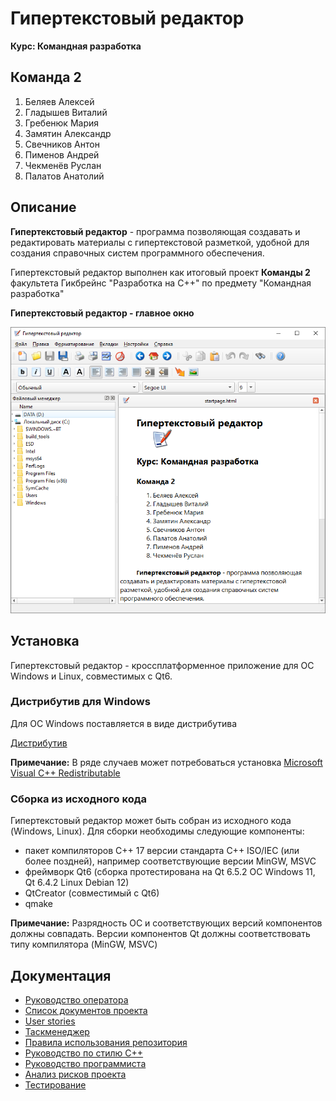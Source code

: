 # Гипертекстовый редактор

**Курс: Командная разработка**

## Команда 2

1.  Беляев Алексей
2.  Гладышев Виталий
3.  Гребенюк Мария
4.  Замятин Александр
5.  Свечников Антон
6.  Пименов Андрей
7.  Чекменёв Руслан
8.  Палатов Анатолий

## Описание

**Гипертекстовый редактор** - программа позволяющая создавать и редактировать материалы с гипертекстовой разметкой, удобной для создания справочных систем программного обеспечения.

Гипертекстовый редактор выполнен как итоговый проект **Команды 2** факультета Гикбрейнс "Разработка на С++" по предмету "Командная разработка"

**Гипертекстовый редактор - главное окно**

![Главное окно](https://github.com/VitalyGladyshev/GB-text-editor/blob/documentation/docs/скрин.png)

## Установка

Гипертекстовый редактор - кроссплатформенное приложение для ОС Windows и Linux, совместимых с Qt6.

### Дистрибутив для Windows

Для ОС Windows поставляется в виде дистрибутива

[Дистрибутив](https://drive.google.com/file/d/1c6_23hIyasb7K5QCT9YKr3OJuXb9hawd/view?usp=drive_link)

**Примечание:** В ряде случаев может потребоваться установка [Microsoft Visual C++ Redistributable](https://learn.microsoft.com/en-us/cpp/windows/latest-supported-vc-redist?view=msvc-170)

### Сборка из исходного кода

Гипертекстовый редактор может быть собран из исходного кода (Windows, Linux). Для сборки необходимы следующие компоненты:

- пакет компиляторов C++ 17 версии стандарта C++ ISO/IEC (или более поздней), например соответствующие версии MinGW, MSVC
- фреймворк Qt6 (сборка протестирована на Qt 6.5.2 ОС Windows 11, Qt 6.4.2 Linux Debian 12)
- QtCreator (совместимый с Qt6)
- qmake

**Примечание:** Разрядность ОС и соответствующих версий компонентов должны совпадать. Версии компонентов Qt должны соответствовать типу компилятора (MinGW, MSVC)

## Документация
- [Руководство оператора](https://vitalygladyshev.github.io/GB-text-editor/help/index.html)
- [Список документов проекта](https://github.com/VitalyGladyshev/GB-text-editor/blob/documentation/docs/Команда%202%20git.pdf)
- [User stories](https://github.com/VitalyGladyshev/GB-text-editor/blob/documentation/docs/User%20Stories.pdf)
- [Таскменеджер](https://gb-project.yougile.com/team/dd43605206dc/Текстовый-редактор?lang=ru)
- [Правила использования репозитория](https://github.com/VitalyGladyshev/GB-text-editor/blob/documentation/docs/Команда%202%20Репозиторий%20проекта.pdf)
- [Руководство по стилю С++](https://github.com/VitalyGladyshev/GB-text-editor/blob/documentation/docs/Руководство%20по%20стилю%20c%2B%2B.pdf)
- [Руководство программиста](https://vitalygladyshev.github.io/GB-text-editor/html/index.html)
- [Анализ рисков проекта](https://github.com/VitalyGladyshev/GB-text-editor/blob/documentation/docs/Команда%202%20Анализ%20рисков%20реализации%20проекта%20Гипертекстовый%20редактор.pdf)
- [Тестирование](https://github.com/VitalyGladyshev/GB-text-editor/blob/documentation/docs/Тестирование.pdf)
